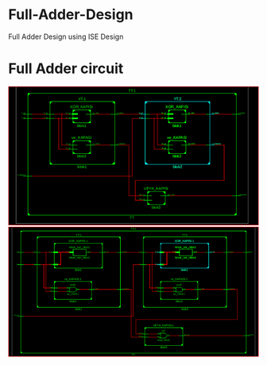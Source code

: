 # Full-Adder-Design
Full Adder Design using ISE Design
<br />
# Full Adder circuit
![Full Adder](TT_3.PNG)
![Full Adder](TT_4.PNG)
